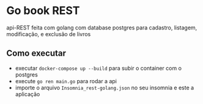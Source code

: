 # Go book REST
api-REST feita com golang com database postgres para cadastro, listagem, modificação, e exclusão de livros

## Como executar
- executar `docker-compose up --build` para subir o container com o postgres
- execute `go ren main.go` para rodar a api
- importe o arquivo `Insomnia_rest-golang.json` no seu insomnia e este a aplicação
